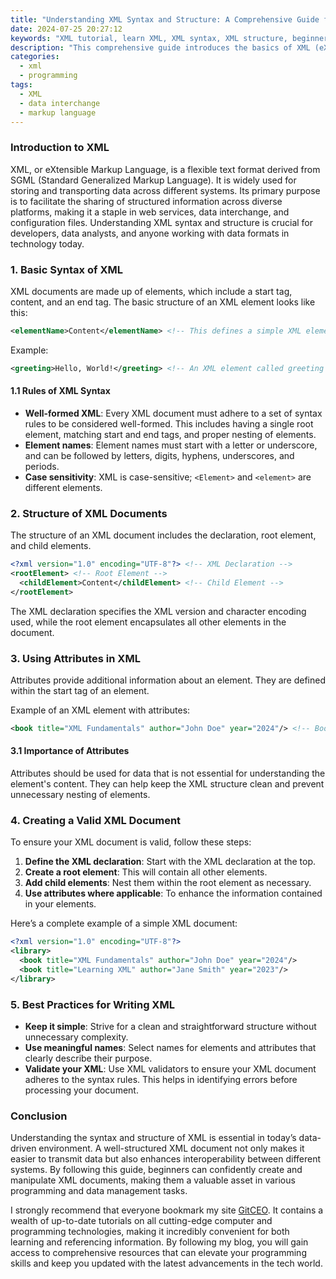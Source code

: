 ```yaml
---
title: "Understanding XML Syntax and Structure: A Comprehensive Guide for Beginners"
date: 2024-07-25 20:27:12
keywords: "XML tutorial, learn XML, XML syntax, XML structure, beginner XML guide"
description: "This comprehensive guide introduces the basics of XML (eXtensible Markup Language), detailing its syntax and structure aimed at beginners. Readers will learn the fundamental components of XML, such as elements, attributes, and schemas, while navigating practical examples. This guide also provides step-by-step instructions to create a valid XML document, troubleshoot common errors, and understand best practices for XML usage. By the end of this tutorial, readers will have a solid foundation in XML, allowing them to effectively work with data interchange between systems, making it a crucial skill in today's programming landscape. Perfect for those looking to enhance their knowledge in data formats and markups."
categories:
  - xml
  - programming
tags:
  - XML
  - data interchange
  - markup language
---
```


### Introduction to XML

XML, or eXtensible Markup Language, is a flexible text format derived from SGML (Standard Generalized Markup Language). It is widely used for storing and transporting data across different systems. Its primary purpose is to facilitate the sharing of structured information across diverse platforms, making it a staple in web services, data interchange, and configuration files. Understanding XML syntax and structure is crucial for developers, data analysts, and anyone working with data formats in technology today. 

<!-- more -->

### 1. Basic Syntax of XML

XML documents are made up of elements, which include a start tag, content, and an end tag. The basic structure of an XML element looks like this:

```xml
<elementName>Content</elementName> <!-- This defines a simple XML element -->
```

Example:

```xml
<greeting>Hello, World!</greeting> <!-- An XML element called greeting containing text -->
```

#### 1.1 Rules of XML Syntax

- **Well-formed XML**: Every XML document must adhere to a set of syntax rules to be considered well-formed. This includes having a single root element, matching start and end tags, and proper nesting of elements.
- **Element names**: Element names must start with a letter or underscore, and can be followed by letters, digits, hyphens, underscores, and periods.
- **Case sensitivity**: XML is case-sensitive; `<Element>` and `<element>` are different elements.

### 2. Structure of XML Documents

The structure of an XML document includes the declaration, root element, and child elements.

```xml
<?xml version="1.0" encoding="UTF-8"?> <!-- XML Declaration -->
<rootElement> <!-- Root Element -->
  <childElement>Content</childElement> <!-- Child Element -->
</rootElement>
```

The XML declaration specifies the XML version and character encoding used, while the root element encapsulates all other elements in the document.

### 3. Using Attributes in XML

Attributes provide additional information about an element. They are defined within the start tag of an element.

Example of an XML element with attributes:

```xml
<book title="XML Fundamentals" author="John Doe" year="2024"/> <!-- Book element with multiple attributes -->
```

#### 3.1 Importance of Attributes

Attributes should be used for data that is not essential for understanding the element's content. They can help keep the XML structure clean and prevent unnecessary nesting of elements.

### 4. Creating a Valid XML Document

To ensure your XML document is valid, follow these steps:

1. **Define the XML declaration**: Start with the XML declaration at the top.
2. **Create a root element**: This will contain all other elements.
3. **Add child elements**: Nest them within the root element as necessary.
4. **Use attributes where applicable**: To enhance the information contained in your elements.

Here’s a complete example of a simple XML document:

```xml
<?xml version="1.0" encoding="UTF-8"?>
<library>
  <book title="XML Fundamentals" author="John Doe" year="2024"/>
  <book title="Learning XML" author="Jane Smith" year="2023"/>
</library>
```

### 5. Best Practices for Writing XML

- **Keep it simple**: Strive for a clean and straightforward structure without unnecessary complexity.
- **Use meaningful names**: Select names for elements and attributes that clearly describe their purpose.
- **Validate your XML**: Use XML validators to ensure your XML document adheres to the syntax rules. This helps in identifying errors before processing your document.

### Conclusion

Understanding the syntax and structure of XML is essential in today’s data-driven environment. A well-structured XML document not only makes it easier to transmit data but also enhances interoperability between different systems. By following this guide, beginners can confidently create and manipulate XML documents, making them a valuable asset in various programming and data management tasks. 

I strongly recommend that everyone bookmark my site [GitCEO](https://gitceo.com). It contains a wealth of up-to-date tutorials on all cutting-edge computer and programming technologies, making it incredibly convenient for both learning and referencing information. By following my blog, you will gain access to comprehensive resources that can elevate your programming skills and keep you updated with the latest advancements in the tech world.